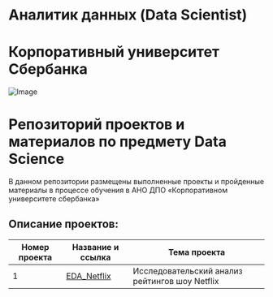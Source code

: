 # Аналитик данных (Data Scientist)

# Корпоративный университет Сбербанка
![Image](Сбер.png)
# Репозиторий проектов и материалов по предмету Data Science



В данном репозитории размещены выполненные проекты и пройденные материалы в процессе обучения в АНО ДПО «Корпоративном университете сбербанка»

## Описание проектов:
| Номер проекта | Название и ссылка | Тема проекта                                                     |
|---------------|-------------------|------------------------------------------------------------------|
|1              |[EDA_Netflix](https://github.com/AlexeyProsekov/Data_Scientist-SberUniversity/blob/main/1_Project_EDA_Netflix/EDA_Netflix.ipynb)|Исследовательский анализ рейтингов шоу Netflix|
